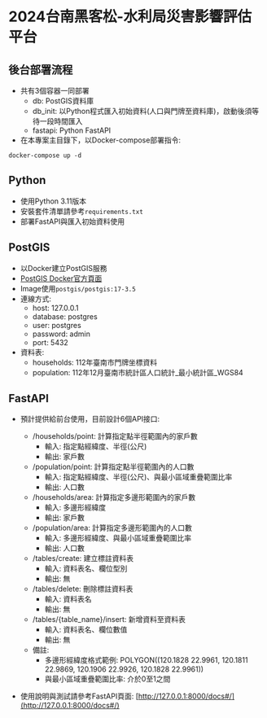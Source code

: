 # 2024台南黑客松-水利局災害影響評估平台

## 後台部署流程
* 共有3個容器一同部署
    * db: PostGIS資料庫
    * db_init: 以Python程式匯入初始資料(人口與門牌至資料庫)，啟動後須等待一段時間匯入
    * fastapi: Python FastAPI
* 在本專案主目錄下，以Docker-compose部署指令:
```
docker-compose up -d
```

## Python
* 使用Python 3.11版本
* 安裝套件清單請參考`requirements.txt`
* 部署FastAPI與匯入初始資料使用

## PostGIS
* 以Docker建立PostGIS服務
* [PostGIS Docker官方頁面](https://registry.hub.docker.com/r/postgis/postgis/)
* Image使用`postgis/postgis:17-3.5`
* 連線方式:
    * host: 127.0.0.1
    * database: postgres
    * user: postgres
    * password: admin
    * port: 5432
* 資料表:
    * households: 112年臺南市門牌坐標資料
    * population: 112年12月臺南市統計區人口統計_最小統計區_WGS84

## FastAPI
* 預計提供給前台使用，目前設計6個API接口:
    * /households/point: 計算指定點半徑範圍內的家戶數 
        * 輸入: 指定點經緯度、半徑(公尺)
        * 輸出: 家戶數
    * /population/point: 計算指定點半徑範圍內的人口數
        * 輸入: 指定點經緯度、半徑(公尺)、與最小區域重疊範圍比率
        * 輸出: 人口數
    * /households/area: 計算指定多邊形範圍內的家戶數
        * 輸入: 多邊形經緯度
        * 輸出: 家戶數
    * /population/area: 計算指定多邊形範圍內的人口數
        * 輸入: 多邊形經緯度、與最小區域重疊範圍比率
        * 輸出: 人口數
    * /tables/create: 建立標註資料表
        * 輸入: 資料表名、欄位型別
        * 輸出: 無
    * /tables/delete: 刪除標註資料表
        * 輸入: 資料表名
        * 輸出: 無
    * /tables/{table_name}/insert: 新增資料至資料表
        * 輸入: 資料表名、欄位數值
        * 輸出: 無
    * 備註:
        * 多邊形經緯度格式範例: POLYGON((120.1828 22.9961, 120.1811 22.9869, 120.1906 22.9926, 120.1828 22.9961))
        * 與最小區域重疊範圍比率: 介於0至1之間

* 使用說明與測試請參考FastAPI頁面: [http://127.0.0.1:8000/docs#/](http://127.0.0.1:8000/docs#/)


